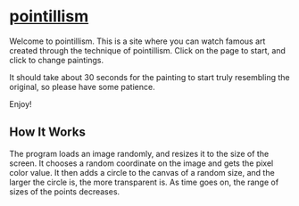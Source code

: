 # [pointillism](http://pardhaponugoti.github.io/)

Welcome to pointillism.  This is a site where you can watch famous art created through
the technique of pointillism.  Click on the page to start, and click to change paintings.

It should take about 30 seconds for the painting to start truly resembling the original,
so please have some patience.

Enjoy!

## How It Works

The program loads an image randomly, and resizes it to the size of the screen.  It chooses
a random coordinate on the image and gets the pixel color value.  It then adds a circle to the canvas
of a random size, and the larger the circle is, the more transparent is.  As time goes on,
the range of sizes of the points decreases.
